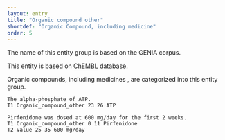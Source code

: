 ```yaml
---
layout: entry
title: "Organic compound other"
shortdef: "Organic Compound, including medicine"
order: 5
---
```


The name of this entity group is based on the GENIA corpus.

This entity is based on <a href="https://www.ebi.ac.uk/chembl/">ChEMBL</a> database.

Organic compounds, including medicines , are categorized into this entity group.

~~~ ann
The alpha-phosphate of ATP.
T1 Organic_compound_other 23 26 ATP
~~~

~~~ ann
Pirfenidone was dosed at 600 mg/day for the first 2 weeks.
T1 Organic_compound_other 0 11 Pirfenidone
T2 Value 25 35 600 mg/day
~~~


<!-- details -->
